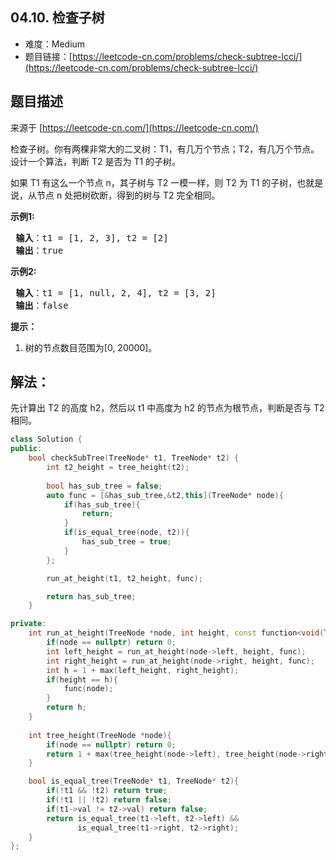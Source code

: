 ##  04.10. 检查子树

- 难度：Medium
- 题目链接：[https://leetcode-cn.com/problems/check-subtree-lcci/](https://leetcode-cn.com/problems/check-subtree-lcci/)


## 题目描述

来源于 [https://leetcode-cn.com/](https://leetcode-cn.com/)

<p>检查子树。你有两棵非常大的二叉树：T1，有几万个节点；T2，有几万个节点。设计一个算法，判断 T2 是否为 T1 的子树。</p>

<p>如果 T1 有这么一个节点 n，其子树与 T2 一模一样，则 T2 为 T1 的子树，也就是说，从节点 n 处把树砍断，得到的树与 T2 完全相同。</p>

<p><strong>示例1:</strong></p>

<pre><strong> 输入</strong>：t1 = [1, 2, 3], t2 = [2]
<strong> 输出</strong>：true
</pre>

<p><strong>示例2:</strong></p>

<pre><strong> 输入</strong>：t1 = [1, null, 2, 4], t2 = [3, 2]
<strong> 输出</strong>：false
</pre>

<p><strong>提示：</strong></p>

<ol>
	<li>树的节点数目范围为[0, 20000]。</li>
</ol>


## 解法：

先计算出 T2 的高度 h2，然后以 t1 中高度为 h2 的节点为根节点，判断是否与 T2 相同。

```c++
class Solution {
public:
    bool checkSubTree(TreeNode* t1, TreeNode* t2) {
        int t2_height = tree_height(t2);
        
        bool has_sub_tree = false;
        auto func = [&has_sub_tree,&t2,this](TreeNode* node){
            if(has_sub_tree){
                return;
            }
            if(is_equal_tree(node, t2)){
                has_sub_tree = true;
            }
        };

        run_at_height(t1, t2_height, func);

        return has_sub_tree;
    }

private:
    int run_at_height(TreeNode *node, int height, const function<void(TreeNode* node)> &func){
        if(node == nullptr) return 0;
        int left_height = run_at_height(node->left, height, func);
        int right_height = run_at_height(node->right, height, func);
        int h = 1 + max(left_height, right_height);
        if(height == h){
            func(node);
        }
        return h;
    }
    
    int tree_height(TreeNode *node){
        if(node == nullptr) return 0;
        return 1 + max(tree_height(node->left), tree_height(node->right));
    }

    bool is_equal_tree(TreeNode* t1, TreeNode* t2){
        if(!t1 && !t2) return true;
        if(!t1 || !t2) return false;
        if(t1->val != t2->val) return false;
        return is_equal_tree(t1->left, t2->left) &&
               is_equal_tree(t1->right, t2->right);
    }
};
```